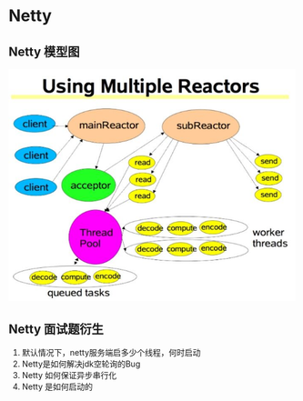# Netty





## Netty 模型图

![1541606476786](README.assets/1541606476786.png)

## Netty 面试题衍生

1. 默认情况下，netty服务端启多少个线程，何时启动
2. Netty是如何解决jdk空轮询的Bug
3. Netty 如何保证异步串行化
4. Netty 是如何启动的